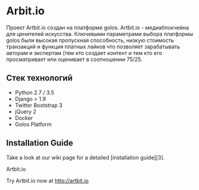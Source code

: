 # Arbit.io

Проект Artbit.io создан на платформе golos.
Artbit.io - медиаблокчейна для ценителей искусства.
Ключевыми параметрами выбора платформы golos были высокая пропускная способность, низкую стоимость транзакций и функция платных лайков
что  позволяет зарабатывать авторам и экспертам (тем кто создает контент и тем кто его просматривает или оценивает в соотношении 75/25. 


## Стек технологий

- Python 2.7 / 3.5
- Django > 1.9
- Twitter Bootstrap 3
- jQuery 2
- Docker
- Golos Platform


## Installation Guide

Take a look at our wiki page for a detailed [installation guide][3].


Artbit.io

Try Artbit.io now at http://artbit.io


